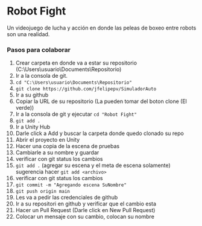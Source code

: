 # Robot Fight
Un videojuego de lucha y acción en donde las peleas de boxeo entre robots son una realidad.

### Pasos para colaborar

1. Crear carpeta en donde va a estar su repositorio (C:\Users\usuario\Documents\Repositorio)
2. Ir a la consola de git.
2. ```cd "C:\Users\usuario\Documents\Repositorio"```
3. ```git clone https://github.com/jfelipepv/SimuladorAuto```
4. Ir a su github 
5. Copiar la URL de su repositorio (La pueden tomar del boton clone (El verde))
6. Ir a la consola de git y ejecutar ```cd "Robot Fight"``` 
7. ```git add .```
8. Ir a Unity Hub
9. Darle click a Add y buscar la carpeta donde quedo clonado su repo
10. Abrir el proyecto en Unity
11. Hacer una copia de la escena de pruebas
12. Cambiarle a su nombre y guardar
13. verificar con git status los cambios
13. ```git add .``` (agregar su escena y el meta de escena solamente)
    sugerencia hacer ```git add <archivo>```
14. verificar con git status los cambios
15. ```git commit -m "Agregando escena SuNombre"```
16. ```git push origin main```
17. Les va a pedir las credenciales de github
18. Ir a su repositori en github y verificar que el cambio esta
19. Hacer un Pull Request (Darle click en New Pull Request)
20. Colocar un mensaje con su cambio, colocan su nombre
